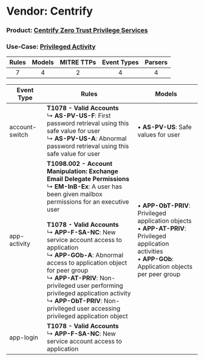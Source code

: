 Vendor: Centrify
================
### Product: [Centrify Zero Trust Privilege Services](../ds_centrify_centrify_zero_trust_privilege_services.md)
### Use-Case: [Privileged Activity](../../../../UseCases/uc_privileged_activity.md)

| Rules | Models | MITRE TTPs | Event Types | Parsers |
|:-----:|:------:|:----------:|:-----------:|:-------:|
|   7   |   4    |     2      |      4      |    4    |

| Event Type     | Rules                                                                                                                                                                                                                                                                                                                                                                                                                                                                                                                                      | Models                                                                                                                                                                      |
| -------------- | ------------------------------------------------------------------------------------------------------------------------------------------------------------------------------------------------------------------------------------------------------------------------------------------------------------------------------------------------------------------------------------------------------------------------------------------------------------------------------------------------------------------------------------------ | --------------------------------------------------------------------------------------------------------------------------------------------------------------------------- |
| account-switch | <b>T1078 - Valid Accounts</b><br> ↳ <b>AS-PV-US-F</b>: First password retrieval using this safe value for user<br> ↳ <b>AS-PV-US-A</b>: Abnormal password retrieval using this safe value for user                                                                                                                                                                                                                                                                                                                                         |  • <b>AS-PV-US</b>: Safe values for user                                                                                                                                    |
| app-activity   | <b>T1098.002 - Account Manipulation: Exchange Email Delegate Permissions</b><br> ↳ <b>EM-InB-Ex</b>: A user has been given mailbox permissions for an executive user<br><br><b>T1078 - Valid Accounts</b><br> ↳ <b>APP-F-SA-NC</b>: New service account access to application<br> ↳ <b>APP-GOb-A</b>: Abnormal access to application object for peer group<br> ↳ <b>APP-AT-PRIV</b>: Non-privileged user performing privileged application activity<br> ↳ <b>APP-ObT-PRIV</b>: Non-privileged user accessing privileged application object |  • <b>APP-ObT-PRIV</b>: Privileged application objects<br> • <b>APP-AT-PRIV</b>: Privileged application activities<br> • <b>APP-GOb</b>: Application objects per peer group |
| app-login      | <b>T1078 - Valid Accounts</b><br> ↳ <b>APP-F-SA-NC</b>: New service account access to application                                                                                                                                                                                                                                                                                                                                                                                                                                          |                                                                                                                                                                             |